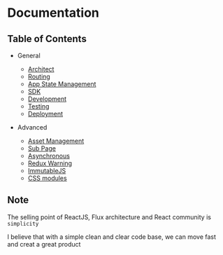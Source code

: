 # Documentation

## Table of Contents

- General
  - [Architect](general/structure.md)
  - [Routing](general/routing.md)
  - [App State Management](general/app-state.md)
  - [SDK](general/sdk.md)
  - [Development](general/development.md)
  - [Testing](general/testing.md)
  - [Deployment](general/deployment.md)
  
- Advanced
  - [Asset Management](advanced/asset-management.md)
  - [Sub Page](advanced/sub-page.md)
  - [Asynchronous](advanced/async.md)
  - [Redux Warning](advanced/redux-warning.md)
  - [ImmutableJS](advanced/immutable.md)
  - [CSS modules](advanced/css-modules.md)

## Note

The selling point of ReactJS, Flux architecture and React community is `simplicity`   
  
I believe that with a simple clean and clear code base, we can move fast and creat a great product